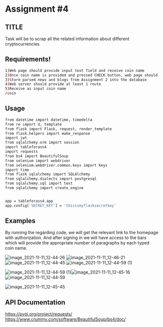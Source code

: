 # Assignment #4

## TITLE

Task will be to scrap all the related information about different cryptocurrencies 


## Requirements!

``` bash 
1)Web page should provide input text field and receive coin name
2)Once coin name is provided and pressed CHECK button, web page should display list of paragraphs
3)Store parsed news and blogs from Assignment 2 into the database
4)Web server should provide at least 1 route
5)Receive as input coin name
/coin


```


## Usage

``` bash 
from datetime import datetime, timedelta
from re import U, template
from flask import Flask, request, render_template
from flask.helpers import make_response
import jwt
from sqlalchemy.orm import session
import tableforass4
import requests
from bs4 import BeautifulSoup
from selenium import webdriver
from selenium.webdriver.common.keys import Keys
import time
from flask_sqlalchemy import SQLAlchemy
from sqlalchemy.dialects import postgresql
from sqlalchemy.sql import text
from sqlalchemy import create_engine


app = tableforass4.app
app.config['SECRET_KEY'] = 'thisismyflasksecretkey'
```

## Examples

By running the regarding code, we will get the relevant link to the homepage with authorization. And after signing in we will have access to the bars which will provide the appropriate number of paragraphs by each typed coin name.

![image_2021-11-11_12-44-26](https://user-images.githubusercontent.com/93276431/141275318-761207b7-7b96-4226-8a13-51dec56560af.png)
![image_2021-11-11_12-46-21](https://user-images.githubusercontent.com/93276431/141275308-d684e33c-5ff4-4d24-bc72-f690a8b9c8e3.png)
![image_2021-11-11_12-44-45](https://user-images.githubusercontent.com/93276431/141275338-f20de9d0-8737-4ddb-8c71-aa5336e4930f.png)
![image_2021-11-11_12-44-59 (1)](https://user-images.githubusercontent.com/93276431/141275343-d847a2e7-267e-4dc1-a405-b46c78e1e478.png)

![image_2021-11-11_12-44-59 (1)](https://user-images.githubusercontent.com/93276431/141275223-8fdf8a12-17e9-4ed8-a0cc-6ffd7294c9b5.png)![image_2021-11-11_12-45-16](https://user-images.githubusercontent.com/93276431/141275326-6647932b-b809-45b6-a299-a37ec5b0becf.png)
![image_2021-11-11_12-44-59](https://user-images.githubusercontent.com/93276431/141275349-2d997730-48a4-410f-80b9-dcb29bfa0590.png)


![image_2021-11-11_12-45-45](https://user-images.githubusercontent.com/93276431/141275293-0861a650-4009-49d3-b2bc-856bffe477a4.png)


## API Documentation

https://pypi.org/project/requests/
https://www.crummy.com/software/BeautifulSoup/bs4/doc/
